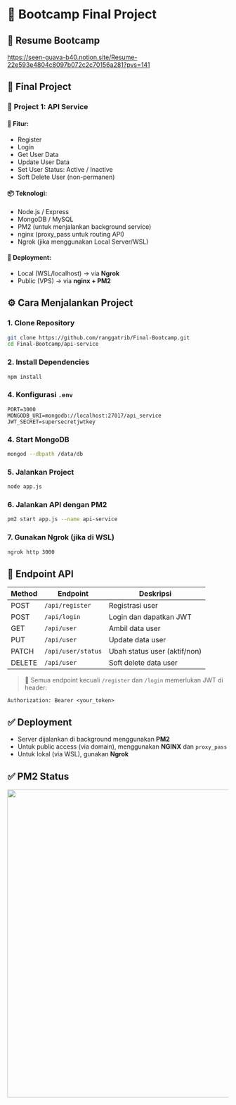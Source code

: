 # 🚀 Bootcamp Final Project

## 📄 Resume Bootcamp
https://seen-guava-b40.notion.site/Resume-22e593e4804c8097b072c2c70156a281?pvs=141

## 🧪 Final Project

### 🔧 **Project 1: API Service**

#### 📌 Fitur:
- Register
- Login
- Get User Data
- Update User Data
- Set User Status: Active / Inactive
- Soft Delete User (non-permanen)

#### 📦 Teknologi:
- Node.js / Express
- MongoDB / MySQL
- PM2 (untuk menjalankan background service)
- nginx (proxy_pass untuk routing API)
- Ngrok (jika menggunakan Local Server/WSL)

#### 🚀 Deployment:
- Local (WSL/localhost) → via **Ngrok**
- Public (VPS) → via **nginx + PM2**

## ⚙️ Cara Menjalankan Project

### 1. Clone Repository
```bash
git clone https://github.com/ranggatrib/Final-Bootcamp.git
cd Final-Bootcamp/api-service
```
### 2. Install Dependencies
```bash
npm install
```

### 4. Konfigurasi `.env`
```env
PORT=3000
MONGODB_URI=mongodb://localhost:27017/api_service
JWT_SECRET=supersecretjwtkey
```

### 4. Start MongoDB
```bash
mongod --dbpath /data/db
```

### 5. Jalankan Project
```bash
node app.js
```

### 6. Jalankan API dengan PM2
```bash
pm2 start app.js --name api-service
```

### 7. Gunakan Ngrok (jika di WSL)
```bash
ngrok http 3000
```

## 🔀 Endpoint API

| Method | Endpoint                | Deskripsi                    |
|--------|-------------------------|------------------------------|
| POST   | `/api/register`         | Registrasi user              |
| POST   | `/api/login`            | Login dan dapatkan JWT       |
| GET    | `/api/user`             | Ambil data user              |
| PUT    | `/api/user`             | Update data user             |
| PATCH  | `/api/user/status`      | Ubah status user (aktif/non) |
| DELETE | `/api/user`             | Soft delete data user        |

> 🔐 Semua endpoint kecuali `/register` dan `/login` memerlukan JWT di header:
```
Authorization: Bearer <your_token>
```

## ✅ Deployment
- Server dijalankan di background menggunakan **PM2**
- Untuk public access (via domain), menggunakan **NGINX** dan `proxy_pass`
- Untuk lokal (via WSL), gunakan **Ngrok**

## ✅ PM2 Status
<img src="pm2.png" width="700"/>

